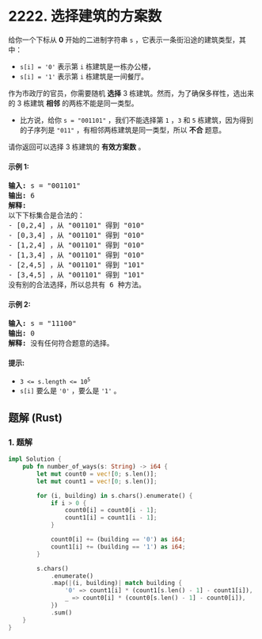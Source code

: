 # 2222. 选择建筑的方案数
给你一个下标从 **0** 开始的二进制字符串 `s` ，它表示一条街沿途的建筑类型，其中：

* `s[i] = '0'` 表示第 `i` 栋建筑是一栋办公楼，
* `s[i] = '1'` 表示第 `i` 栋建筑是一间餐厅。

作为市政厅的官员，你需要随机 **选择** 3 栋建筑。然而，为了确保多样性，选出来的 3 栋建筑 **相邻** 的两栋不能是同一类型。

* 比方说，给你 `s = "001101"` ，我们不能选择第 `1` ，`3` 和 `5` 栋建筑，因为得到的子序列是 `"011"` ，有相邻两栋建筑是同一类型，所以 **不合** 题意。

请你返回可以选择 3 栋建筑的 **有效方案数** 。

#### 示例 1:
<pre>
<strong>输入:</strong> s = "001101"
<strong>输出:</strong> 6
<strong>解释:</strong>
以下下标集合是合法的：
- [0,2,4] ，从 "001101" 得到 "010"
- [0,3,4] ，从 "001101" 得到 "010"
- [1,2,4] ，从 "001101" 得到 "010"
- [1,3,4] ，从 "001101" 得到 "010"
- [2,4,5] ，从 "001101" 得到 "101"
- [3,4,5] ，从 "001101" 得到 "101"
没有别的合法选择，所以总共有 6 种方法。
</pre>

#### 示例 2:
<pre>
<strong>输入:</strong> s = "11100"
<strong>输出:</strong> 0
<strong>解释:</strong> 没有任何符合题意的选择。
</pre>

#### 提示:
* <code>3 <= s.length <= 10<sup>5</sup></code>
* `s[i]` 要么是 `'0'` ，要么是 `'1'` 。

## 题解 (Rust)

### 1. 题解
```Rust
impl Solution {
    pub fn number_of_ways(s: String) -> i64 {
        let mut count0 = vec![0; s.len()];
        let mut count1 = vec![0; s.len()];

        for (i, building) in s.chars().enumerate() {
            if i > 0 {
                count0[i] = count0[i - 1];
                count1[i] = count1[i - 1];
            }

            count0[i] += (building == '0') as i64;
            count1[i] += (building == '1') as i64;
        }

        s.chars()
            .enumerate()
            .map(|(i, building)| match building {
                '0' => count1[i] * (count1[s.len() - 1] - count1[i]),
                _ => count0[i] * (count0[s.len() - 1] - count0[i]),
            })
            .sum()
    }
}
```
